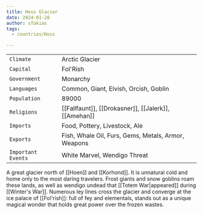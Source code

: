 ```yaml
---
title: Hoss Glacier
date: 2024-01-28
author: sfakias
tags:
  - countries/Hoss

---
```

| | |
| --- | --- |
| `Climate` | Arctic Glacier |
| `Capital` | Fol'Rish |
| `Government` | Monarchy |
| `Languages` | Common, Giant, Elvish, Orcish, Goblin |
| `Population` | 89000 |
| `Religions` | [[Fallfaunt]], [[Drokasner]], [[Jalerk]], [[Amehan]] |
| `Imports` | Food, Pottery, Livestock, Ale |
| `Exports` | Fish, Whale Oil, Furs, Gems, Metals, Armor, Weapons |
| `Important Events` | White Marvel, Wendigo Threat |

A great glacier north of [[Hoen]] and [[Korhond]]. It is unnatural cold and home only to the most daring travelers. Frost giants and snow goblins roam these lands, as well as wendigo undead that [[Totem War|appeared]] during [[Winter's War]]. Numerous ley lines cross the glacier and converge at the ice palace of [[Fol'rish]]: full of fey and elementals, stands out as a unique magical wonder that holds great power over the frozen wastes.